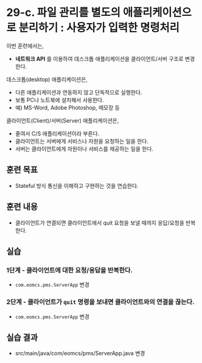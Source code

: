# 29-c. 파일 관리를 별도의 애플리케이션으로 분리하기 : 사용자가 입력한 명령처리

이번 훈련에서는,
- **네트워크 API** 를 이용하여 데스크톱 애플리케이션을 클라이언트/서버 구조로 변경한다.

데스크톱(desktop) 애플리케이션은,
- 다른 애플리케이션과 연동하지 않고 단독적으로 실행한다.
- 보통 PC나 노트북에 설치해서 사용한다.
- 예) MS-Word, Adobe Photoshop, 메모장 등

클라이언트(Client)/서버(Server) 애플리케이션은,
- 줄여서 C/S 애플리케이션이라 부른다.
- 클라이언트는 서버에게 서비스나 자원을 요청하는 일을 한다.
- 서버는 클라이언트에게 자원이나 서비스를 제공하는 일을 한다.

## 훈련 목표
- Stateful 방식 통신을 이해하고 구현하는 것을 연습한다.

## 훈련 내용
- 클라이언트가 연결되면 클라이언트에서 quit 요청을 보낼 때까지 응답/요청을 반복한다.


## 실습

### 1단계 - 클라이언트에 대한 요청/응답을 반복한다.

- `com.eomcs.pms.ServerApp` 변경

### 2단계 - 클라이언트가 `quit` 명령을 보내면 클라이언트와의 연결을 끊는다.

- `com.eomcs.pms.ServerApp` 변경


## 실습 결과
- src/main/java/com/eomcs/pms/ServerApp.java 변경

